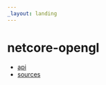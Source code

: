 ```yaml
---
_layout: landing
---
```


# netcore-opengl

- [api](api/SearchAThing.Cmdline.yml)
- [sources](https://github.com/devel0/netcore-cmdline)